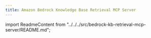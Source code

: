 ```yaml
---
title: Amazon Bedrock Knowledge Base Retrieval MCP Server
---
```


import ReadmeContent from "../../../src/bedrock-kb-retrieval-mcp-server/README.md";

<div className="readme-content">
  <style>
    {`
    .readme-content h1:first-of-type {
      display: none;
    }
    `}
  </style>
  <ReadmeContent />
</div>
